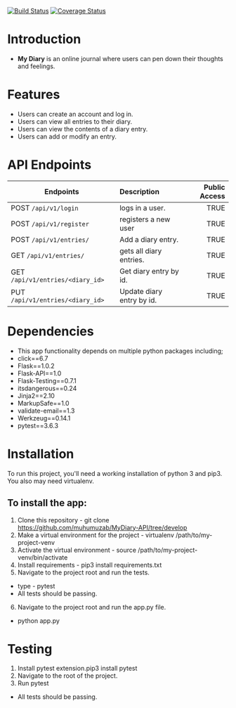 [![Build Status](https://travis-ci.org/muhumuzab/MyDiary-API.svg?branch=develop)](https://travis-ci.org/muhumuzab/MyDiary-API)
[![Coverage Status](https://coveralls.io/repos/github/muhumuzab/MyDiary-API/badge.svg?branch=develop)](https://coveralls.io/github/muhumuzab/MyDiary-API/branch=develop)

# Introduction

* **My Diary** is an online journal where users can pen down their thoughts and feelings.  

# Features

* Users can create an account and log in. 
* Users can view all entries to their diary. 
* Users can view the contents of a diary entry. 
* Users can add or modify an entry. 
  
# API Endpoints

|  Endpoints | Description  | Public Access |
| --- | :--- | ---: |
| POST  `/api/v1/login`  | logs in  a user. | TRUE
| POST  `/api/v1/register`  | registers a new user | TRUE
| POST  `/api/v1/entries/`  | Add a diary entry.| TRUE
| GET  `/api/v1/entries/`   | gets all diary entries.| TRUE
| GET  `/api/v1/entries/<diary_id>`  | Get diary entry by id. | TRUE
| PUT  `/api/v1/entries/<diary_id>`  | Update diary entry by id. | TRUE


# Dependencies

* This app functionality depends on multiple python packages including;
* click==6.7
* Flask==1.0.2
* Flask-API==1.0
* Flask-Testing==0.7.1
* itsdangerous==0.24
* Jinja2==2.10
* MarkupSafe==1.0
* validate-email==1.3
* Werkzeug==0.14.1
* pytest==3.6.3

# Installation
To run this project, you'll need a working installation of python 3 and pip3. You also may need virtualenv.

## To install the app:
1. Clone this repository - git clone https://github.com/muhumuzab/MyDiary-API/tree/develop
2. Make a virtual environment for the project - virtualenv /path/to/my-project-venv
3. Activate the virtual environment - source /path/to/my-project-venv/bin/activate
4. Install requirements - pip3 install requirements.txt
5. Navigate to the project root and run the tests.
-  type - pytest 
- All tests should be passing.
6. Navigate to the project root and run the app.py file.
- python app.py



# Testing
1. Install pytest extension.pip3 install pytest
2. Navigate to the root of the project.
3. Run pytest
- All tests should be passing.

